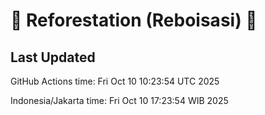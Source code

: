 
# 🌳 Reforestation (Reboisasi) 🌲

## Last Updated

GitHub Actions time: Fri Oct 10 10:23:54 UTC 2025

Indonesia/Jakarta time: Fri Oct 10 17:23:54 WIB 2025
